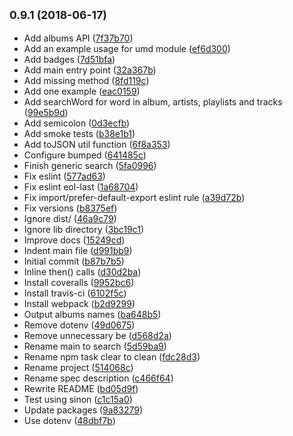 <a name="0.9.1"></a>
## <small>0.9.1 (2018-06-17)</small>

* Add albums API ([7f37b70](https://github.com/NozesNaBrita/nnb-spotify-wrapper/commit/7f37b70))
* Add an example usage for umd module ([ef6d300](https://github.com/NozesNaBrita/nnb-spotify-wrapper/commit/ef6d300))
* Add badges ([7d51bfa](https://github.com/NozesNaBrita/nnb-spotify-wrapper/commit/7d51bfa))
* Add main entry point ([32a367b](https://github.com/NozesNaBrita/nnb-spotify-wrapper/commit/32a367b))
* Add missing method ([8fd119c](https://github.com/NozesNaBrita/nnb-spotify-wrapper/commit/8fd119c))
* Add one example ([eac0159](https://github.com/NozesNaBrita/nnb-spotify-wrapper/commit/eac0159))
* Add searchWord for word in album, artists, playlists and tracks ([99e5b9d](https://github.com/NozesNaBrita/nnb-spotify-wrapper/commit/99e5b9d))
* Add semicolon ([0d3ecfb](https://github.com/NozesNaBrita/nnb-spotify-wrapper/commit/0d3ecfb))
* Add smoke tests ([b38e1b1](https://github.com/NozesNaBrita/nnb-spotify-wrapper/commit/b38e1b1))
* Add toJSON util function ([6f8a353](https://github.com/NozesNaBrita/nnb-spotify-wrapper/commit/6f8a353))
* Configure bumped ([641485c](https://github.com/NozesNaBrita/nnb-spotify-wrapper/commit/641485c))
* Finish generic search ([5fa0996](https://github.com/NozesNaBrita/nnb-spotify-wrapper/commit/5fa0996))
* Fix eslint ([577ad63](https://github.com/NozesNaBrita/nnb-spotify-wrapper/commit/577ad63))
* Fix eslint eol-last ([1a68704](https://github.com/NozesNaBrita/nnb-spotify-wrapper/commit/1a68704))
* Fix import/prefer-default-export eslint rule ([a39d72b](https://github.com/NozesNaBrita/nnb-spotify-wrapper/commit/a39d72b))
* Fix versions ([b8375ef](https://github.com/NozesNaBrita/nnb-spotify-wrapper/commit/b8375ef))
* Ignore dist/ ([46a9c79](https://github.com/NozesNaBrita/nnb-spotify-wrapper/commit/46a9c79))
* Ignore lib directory ([3bc19c1](https://github.com/NozesNaBrita/nnb-spotify-wrapper/commit/3bc19c1))
* Improve docs ([15249cd](https://github.com/NozesNaBrita/nnb-spotify-wrapper/commit/15249cd))
* Indent main file ([d991bb9](https://github.com/NozesNaBrita/nnb-spotify-wrapper/commit/d991bb9))
* Initial commit ([b87b7b5](https://github.com/NozesNaBrita/nnb-spotify-wrapper/commit/b87b7b5))
* Inline then() calls ([d30d2ba](https://github.com/NozesNaBrita/nnb-spotify-wrapper/commit/d30d2ba))
* Install coveralls ([9952bc6](https://github.com/NozesNaBrita/nnb-spotify-wrapper/commit/9952bc6))
* Install travis-ci ([6102f5c](https://github.com/NozesNaBrita/nnb-spotify-wrapper/commit/6102f5c))
* Install webpack ([b2d9299](https://github.com/NozesNaBrita/nnb-spotify-wrapper/commit/b2d9299))
* Output albums names ([ba648b5](https://github.com/NozesNaBrita/nnb-spotify-wrapper/commit/ba648b5))
* Remove dotenv ([49d0675](https://github.com/NozesNaBrita/nnb-spotify-wrapper/commit/49d0675))
* Remove unnecessary be ([d568d2a](https://github.com/NozesNaBrita/nnb-spotify-wrapper/commit/d568d2a))
* Rename main to search ([5d59ba9](https://github.com/NozesNaBrita/nnb-spotify-wrapper/commit/5d59ba9))
* Rename npm task clear to clean ([fdc28d3](https://github.com/NozesNaBrita/nnb-spotify-wrapper/commit/fdc28d3))
* Rename project ([514068c](https://github.com/NozesNaBrita/nnb-spotify-wrapper/commit/514068c))
* Rename spec description ([c466f64](https://github.com/NozesNaBrita/nnb-spotify-wrapper/commit/c466f64))
* Rewrite README ([bd05d9f](https://github.com/NozesNaBrita/nnb-spotify-wrapper/commit/bd05d9f))
* Test using sinon ([c1c15a0](https://github.com/NozesNaBrita/nnb-spotify-wrapper/commit/c1c15a0))
* Update packages ([9a83279](https://github.com/NozesNaBrita/nnb-spotify-wrapper/commit/9a83279))
* Use dotenv ([48dbf7b](https://github.com/NozesNaBrita/nnb-spotify-wrapper/commit/48dbf7b))



